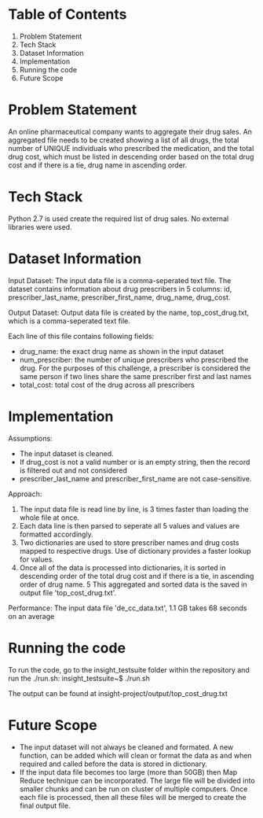 # Table of Contents
1. Problem Statement
1. Tech Stack
1. Dataset Information
1. Implementation
1. Running the code
1. Future Scope

# Problem Statement
An online pharmaceutical company wants to aggregate their drug sales. An aggregated file needs to be created showing a list of all drugs, the total number of UNIQUE individuals who prescribed the medication, and the total drug cost, which must be listed in descending order based on the total drug cost and if there is a tie, drug name in ascending order.

# Tech Stack
Python 2.7 is used create the required list of drug sales. No external libraries were used.

# Dataset Information
Input Dataset:
The input data file is a comma-seperated text file. The dataset contains information about drug prescribers in 5 columns: id, prescriber_last_name, prescriber_first_name, drug_name, drug_cost.

Output Dataset:
Output data file is created by the name, top_cost_drug.txt, which is a comma-seperated text file.

Each line of this file contains following fields:
* drug_name: the exact drug name as shown in the input dataset
* num_prescriber: the number of unique prescribers who prescribed the drug. For the purposes of this challenge, a prescriber is considered the same person if two lines share the same prescriber first and last names
* total_cost: total cost of the drug across all prescribers

# Implementation
Assumptions:
* The input dataset is cleaned.
* If drug_cost is not a valid number or is an empty string, then the record is filtered out and not considered 
* prescriber_last_name and prescriber_first_name are not case-sensitive.

Approach:
1. The input data file is read line by line, is 3 times faster than loading the whole file at once.
2. Each data line is then parsed to seperate all 5 values and values are formatted accordingly.
3. Two dictionaries are used to store prescriber names and drug costs mapped to respective drugs. Use of dictionary provides a faster lookup for values.
4. Once all of the data is processed into dictionaries, it is sorted in descending order of the total drug cost and if there is a tie, in ascending order of drug name.
5 This aggregated and sorted data is the saved in output file 'top_cost_drug.txt'.

Performance:
The input data file 'de_cc_data.txt', 1.1 GB takes 68 seconds on an average

# Running the code
To run the code, go to the insight_testsuite folder within the repository and run the ./run.sh: insight_testsuite~$ ./run.sh

The output can be found at insight-project/output/top_cost_drug.txt

# Future Scope
* The input dataset will not always be cleaned and formated. A new function, can be added which will clean or format the data as and when required and called before the data is stored in dictionary.
* If the input data file becomes too large (more than 50GB) then Map Reduce technique can be incorporated. The large file will be divided into smaller chunks and can be run on cluster of multiple computers. Once each file is processed, then all these files will be merged to create the final output file.
